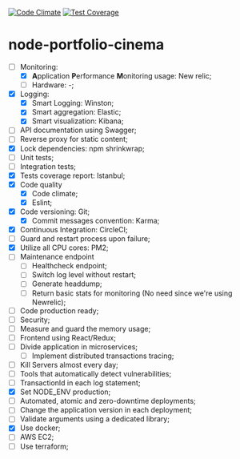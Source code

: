 [![Code Climate](https://codeclimate.com/github/augustovictor/node-portfolio-cinema/badges/gpa.svg)](https://codeclimate.com/github/augustovictor/node-portfolio-cinema)
[![Test Coverage](https://codeclimate.com/github/augustovictor/node-portfolio-cinema/badges/coverage.svg)](https://codeclimate.com/github/augustovictor/node-portfolio-cinema)

# node-portfolio-cinema

- [ ] Monitoring:
    - [x] **A**pplication **P**erformance **M**onitoring usage: New relic;
    - [ ] Hardware: -;
- [x] Logging:
    - [x] Smart Logging: Winston;
    - [x] Smart aggregation: Elastic;
    - [x] Smart visualization: Kibana;
- [ ] API documentation using Swagger;
- [ ] Reverse proxy for static content;
- [x] Lock dependencies: npm shrinkwrap;
- [ ] Unit tests;
- [ ] Integration tests;
- [x] Tests coverage report: Istanbul;
- [x] Code quality
    - [x] Code climate;
    - [x] Eslint;
- [x] Code versioning: Git;
    - [x] Commit messages convention: Karma;
- [x] Continuous Integration: CircleCI;
- [ ] Guard and restart process upon failure;
- [x] Utilize all CPU cores: PM2;
- [ ] Maintenance endpoint
    - [ ] Healthcheck endpoint;
    - [ ] Switch log level without restart;
    - [ ] Generate headdump;
    - [ ] Return basic stats for monitoring (No need since we're using Newrelic);
- [ ] Code production ready;
- [ ] Security;
- [ ] Measure and guard the memory usage;
- [ ] Frontend using React/Redux;
- [ ] Divide application in microservices;
    - [ ] Implement distributed transactions tracing;
- [ ] Kill Servers almost every day;
- [ ] Tools that automatically detect vulnerabilities;
- [ ] TransactionId in each log statement;
- [x] Set NODE_ENV production;
- [ ] Automated, atomic and zero-downtime deployments;
- [ ] Change the application version in each deployment;
- [ ] Validate arguments using a dedicated library;
- [x] Use docker;
- [ ] AWS EC2;
- [ ] Use terraform;
